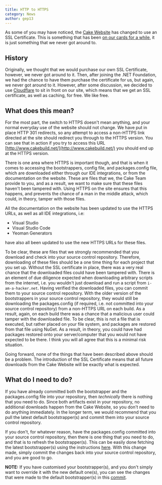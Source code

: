 ```yaml
---
title: HTTP to HTTPS
category: News
author: gep13
---
```


As some of you may have noticed, the [Cake Website](https://www.cakebuild.net/) has changed to use an SSL Certificate.  This is something that has been [on our cards for a while](https://github.com/cake-build/website/issues/40), it is just something that we never got around to.

## History

Originally, we thought that we would purchase our own SSL Certificate, however, we never got around to it.  Then, after joining the .NET Foundation, we had the chance to have them purchase the certificate for us, but again, we never got around to it.  However, after some discussion, we decided to use [Cloudflare](https://www.cloudflare.com/) to sit in front on our site, which means that we get an SSL certificate, as well as caching, for free.  We like free.

## What does this mean?

For the most part, the switch to HTTPS doesn't mean anything, and your normal everyday use of the website should not change.  We have put in place HTTP 301 redirects, so any attempt to access a non-HTTPS link directed at the site should redirect you through to the HTTPS version.  You can see that in action if you try to access this URL [http://www.cakebuild.net/](http://www.cakebuild.net/) you should end up at the HTTPS version.

There is one area where HTTPS is important though, and that is when it comes to accessing the bootstrappers, config file, and packages.config file, which are downloaded either through our IDE integrations, or from the documentation on the website.  These are files that we, the Cake Team provide to you, and as a result, we want to make sure that these files haven't been tampered with.  Using HTTPS on the site ensures that this happens, and prevents the chance of a man in the middle attack, which could, in theory, tamper with those files.

All the documentation on the website has been updated to use the HTTPS URLs, as well as all IDE integrations, i.e:

* Visual Studio
* Visual Studio Code
* Yeoman Generators

have also all been updated to use the new HTTPS URLs for these files.

To be clear, these are files that we strongly recommended that you download and check into your source control repository.  Therefore, downloading of these files should be a one time thing for each project that you set up.  Without the SSL certificate in place, there was a very real chance that the downloaded files could have been tampered with.  There is an element of due diligence expected when downloading arbitrary scripts from the internet, i.e. you wouldn't just download and run a script from `i-am-a-hacker.net`.  Having verified the downloaded files, you can commit them to your source control repository.  With the older version of the bootstrappers in your source control repository, they would still be downloading the packages.config (if required, i.e. not committed into your source control repository) from a non-HTTPS URL on each build.  As a result, again, on each build there was a chance that a malicious user could tamper with the downloaded file.  To be clear, this is not a file that is executed, but rather placed on your file system, and packages are restored from that file using NuGet.  As a result, in theory, you could have had packages restored onto your server/computer that you would not have expected to be there.  I think you will all agree that this is a minimal risk situation.

Going forward, none of the things that have been described above should be a problem.  The introduction of the SSL Certificate means that all future downloads from the Cake Website will be exactly what is expected.

## What do I need to do?

If you have already committed both the bootstrapper and the packages.config file into your repository, then _technically_ there is nothing that you need to do.  Since both artifacts exist in your repository, no additional downloads happen from the Cake Website, so you don't need to do anything immediately.  In the longer term, we would recommend that you pull the latest default bootstrapper(s) and commit them into your source control repository.

If you don't, for whatever reason, have the packages.config committed into your source control repository, then there is one thing that you need to do, and that is to refresh the bootstrapper(s).  This can be easily done fetching the latest bootstrapper(s) using the instructions [here](https://www.cakebuild.net/docs/tutorials/setting-up-a-new-project).  With this change made, simply commit the changes back into your source control repository, and you are good to go.

**NOTE:** If you have customised your bootstrapper(s), and you don't simply want to override it with the new default one(s), you can see the changes that were made to the default bootstrapper(s) in this [commit](https://github.com/cake-build/resources/commit/2ed021f5cfef2d1106b0caf6c801633bbfb58cc0).